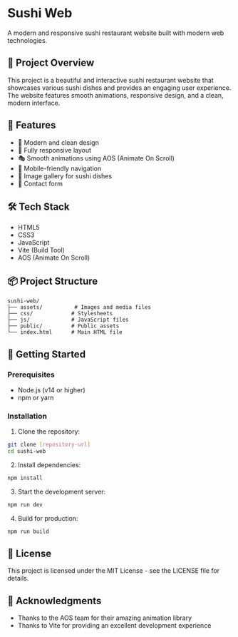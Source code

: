 # Sushi Web

A modern and responsive sushi restaurant website built with modern web technologies.

## 🎯 Project Overview

This project is a beautiful and interactive sushi restaurant website that showcases various sushi dishes and provides an engaging user experience. The website features smooth animations, responsive design, and a clean, modern interface.

## 🚀 Features

- 🎨 Modern and clean design
- 📱 Fully responsive layout
- 🎭 Smooth animations using AOS (Animate On Scroll)
- 📱 Mobile-friendly navigation
- 📸 Image gallery for sushi dishes
- 📝 Contact form

## 🛠️ Tech Stack

- HTML5
- CSS3
- JavaScript
- Vite (Build Tool)
- AOS (Animate On Scroll)

## 📦 Project Structure

```
sushi-web/
├── assets/          # Images and media files
├── css/            # Stylesheets
├── js/             # JavaScript files
├── public/         # Public assets
└── index.html      # Main HTML file
```

## 🚀 Getting Started

### Prerequisites

- Node.js (v14 or higher)
- npm or yarn

### Installation

1. Clone the repository:
```bash
git clone [repository-url]
cd sushi-web
```

2. Install dependencies:
```bash
npm install
```

3. Start the development server:
```bash
npm run dev
```

4. Build for production:
```bash
npm run build
```

## 📝 License

This project is licensed under the MIT License - see the LICENSE file for details.

## 🙏 Acknowledgments

- Thanks to the AOS team for their amazing animation library
- Thanks to Vite for providing an excellent development experience